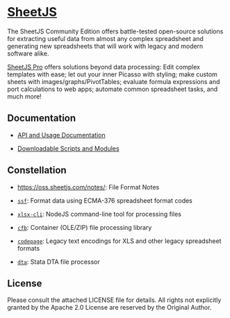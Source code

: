 # [SheetJS](https://sheetjs.com)

The SheetJS Community Edition offers battle-tested open-source solutions for
extracting useful data from almost any complex spreadsheet and generating new
spreadsheets that will work with legacy and modern software alike.

[SheetJS Pro](https://sheetjs.com/pro) offers solutions beyond data processing:
Edit complex templates with ease; let out your inner Picasso with styling; make
custom sheets with images/graphs/PivotTables; evaluate formula expressions and
port calculations to web apps; automate common spreadsheet tasks, and much more!

## Documentation

- [API and Usage Documentation](https://docs.sheetjs.com)

- [Downloadable Scripts and Modules](https://cdn.sheetjs.com)

## Constellation

- <https://oss.sheetjs.com/notes/>: File Format Notes

- [`ssf`](packages/ssf): Format data using ECMA-376 spreadsheet format codes

- [`xlsx-cli`](packages/xlsx-cli): NodeJS command-line tool for processing files

- [`cfb`](https://git.sheetjs.com/SheetJS/js-cfb): Container (OLE/ZIP) file
processing library

- [`codepage`](https://git.sheetjs.com/SheetJS/js-codepage): Legacy text
encodings for XLS and other legacy spreadsheet formats

- [`dta`](packages/dta): Stata DTA file processor

## License

Please consult the attached LICENSE file for details.  All rights not explicitly
granted by the Apache 2.0 License are reserved by the Original Author.

